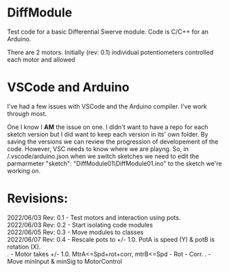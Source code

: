# DiffModule
Test code for a basic Differential Swerve module.  Code is C/C++ for an Arduino.

There are 2 motors.  Initially (rev: 0.1) individual potentiometers controlled each motor and allowed 

# VSCode and Arduino
I've had a few issues with VSCode and the Arduino compiler.  I've work through most.

One I know I <b>AM</b> the issue on one.  I didn't want to have a repo for each sketch version but I did want to keep each version in its' own folder.  By saving the versions we can review the progression of developement of the code.  However, VSC needs to know where we are playng.  So, in /.vscode/arduino.json when we switch sketches we need to edit the parmarmeter "sketch": "DiffModule01\\DiffModule01.ino" to the sketch we're working on.

# Revisions:
2022/06/03 Rev: 0.1 - Test motors and interaction using pots.  
2022/06/03 Rev: 0.2 - Start isolating code modules  
2022/06/05 Rev: 0.3 - Move modules to classes  
2022/06/07 Rev: 0.4 - Rescale pots to +/- 1.0.  PotA is speed (Y) & potB is rotation (X).    
.                   - Motor takes +/- 1.0.  MtrA<=Spd+rot+corr, mtrB<=Spd - Rot - Corr.
.                   - Move minInput & minSig to MotorControl
